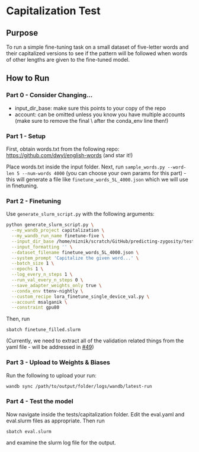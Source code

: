 # Capitalization Test

## Purpose

To run a simple fine-tuning task on a small dataset of five-letter words and their capitalized versions to see if the pattern will be followed when words of other lengths are given to the fine-tuned model.

## How to Run

### Part 0 - Consider Changing...

- input_dir_base: make sure this points to your copy of the repo
- account: can be omitted unless you know you have multiple accounts (make sure to remove the final \ after the conda_env line then!)

### Part 1 - Setup

First, obtain words.txt from the following repo: https://github.com/dwyl/english-words (and star it!)

Place words.txt inside the input folder. Next, run `sample_words.py --word-len 5 --num-words 4000` (you can choose your own params for this part) - this will generate a file like `finetune_words_5L_4000.json` which we will use in finetuning.

### Part 2 - Finetuning

Use `generate_slurm_script.py` with the following arguments:

```bash
python generate_slurm_script.py \
  --my_wandb_project capitalization \
  --my_wandb_run_name finetune-five \
  --input_dir_base /home/niznik/scratch/GitHub/predicting-zygosity/tests/capitalization/input/ \
  --input_formatting '' \
  --dataset_filename finetune_words_5L_4000.json \
  --system_prompt 'Capitalize the given word...' \
  --batch_size 1 \
  --epochs 1 \
  --log_every_n_steps 1 \
  --run_val_every_n_steps 0 \
  --save_adapter_weights_only true \
  --conda_env ttenv-nightly \
  --custom_recipe lora_finetune_single_device_val.py \
  --account msalganik \
  --constraint gpu80
```

Then, run

```
sbatch finetune_filled.slurm
```

(Currently, we need to extract all of the validation related things from the yaml file - will be addressed in [#49](https://github.com/niznik-dev/predicting-zygosity/issues/49))

### Part 3 - Upload to Weights & Biases

Run the following to upload your run:

```bash
wandb sync /path/to/output/folder/logs/wandb/latest-run
```

### Part 4 - Test the model

Now navigate inside the tests/capitalization folder. Edit the eval.yaml and eval.slurm files as appropriate. Then run

```
sbatch eval.slurm
```

and examine the slurm log file for the output.